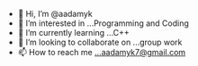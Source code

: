 - 👋 Hi, I’m @aadamyk
- 👀 I’m interested in ...Programming and Coding
- 🌱 I’m currently learning ...C++
- 💞️ I’m looking to collaborate on ...group work
- 📫 How to reach me ...aadamyk7@gmail.com

<!---
aadamyk/aadamyk is a ✨ special ✨ repository because its `README.md` (this file) appears on your GitHub profile.
You can click the Preview link to take a look at your changes.
--->
